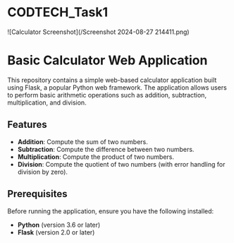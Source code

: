 # CODTECH_Task1
![Calculator Screenshot](/Screenshot 2024-08-27 214411.png)



# Basic Calculator Web Application

This repository contains a simple web-based calculator application built using Flask, a popular Python web framework. The application allows users to perform basic arithmetic operations such as addition, subtraction, multiplication, and division.

## Features

- **Addition**: Compute the sum of two numbers.
- **Subtraction**: Compute the difference between two numbers.
- **Multiplication**: Compute the product of two numbers.
- **Division**: Compute the quotient of two numbers (with error handling for division by zero).

## Prerequisites

Before running the application, ensure you have the following installed:

- **Python** (version 3.6 or later)
- **Flask** (version 2.0 or later)
